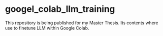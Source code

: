 # googel_colab_llm_training
This repository is being published for my Master Thesis. Its contents where use to finetune LLM within Google Colab.
